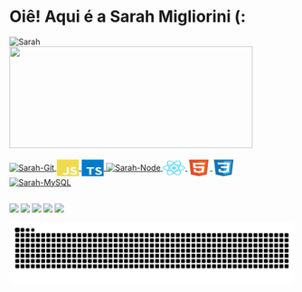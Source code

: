 <h1>Oiê! Aqui é a Sarah Migliorini (:</h1> <img align="left" heigth="400px" width="400px" alt="Sarah" src="https://c.tenor.com/cg0h-BiFJ5gAAAAd/star-wars-baby-yoda.gif">

 <div style="display: inline_block">
  <a href="https://github.com/xmigliorinii">
  <img height="180em" width="430em" src="https://github-readme-stats.vercel.app/api?username=xmigliorini&show_icons=true&theme=tokyonight&include_all_commits=true&count_private=true"/>
</div>
 
<div style="display: inline_block"><br>
  <img align="center" alt="Sarah-Git" height="30" width="40" src="https://upload.wikimedia.org/wikipedia/commons/3/3f/Git_icon.svg">
  <img align="center" alt="Sarah-Js" height="30" width="40" src="https://raw.githubusercontent.com/devicons/devicon/master/icons/javascript/javascript-plain.svg">
  <img align="center" alt="Sarah-Ts" height="30" width="40" src="https://raw.githubusercontent.com/devicons/devicon/master/icons/typescript/typescript-plain.svg">
  <img align="center" alt="Sarah-Node" height="50" width="50" src="https://www.mbejda.com/content/images/2015/12/node.png">
  <img align="center" alt="Sarah-React" height="30" width="40" src="https://raw.githubusercontent.com/devicons/devicon/master/icons/react/react-original.svg">
  <img align="center" alt="Sarah-HTML" height="30" width="40" src="https://raw.githubusercontent.com/devicons/devicon/master/icons/html5/html5-original.svg">
  <img align="center" alt="Sarah-CSS" height="30" width="40" src="https://raw.githubusercontent.com/devicons/devicon/master/icons/css3/css3-original.svg">
  <img align="center" alt="Sarah-MySQL" height="50" width="50" src="https://www.logo.wine/a/logo/MySQL/MySQL-Logo.wine.svg">
</div>
 
 ##
 
  <div> 
  <a href="https://www.linkedin.com/in/sarah-migliorini" target="_blank"><img src="https://img.shields.io/badge/-LinkedIn-%230077B5?style=for-the-badge&logo=linkedin&logoColor=white" target="_blank"></a> 
   <a href="https://api.whatsapp.com/send?phone=5515981682732" target="_blank"><img src="https://img.shields.io/badge/WhatsApp-25D366?style=for-the-badge&logo=whatsapp&logoColor=white" target="_blank"></a>
    <a href = "mailto:smigliorinirocha@gmail.com"><img src="https://img.shields.io/badge/Gmail-D14836?style=for-the-badge&logo=gmail&logoColor=white" target="_blank"></a>
   <a href="https://instagram.com/xmigliorini" target="_blank"><img src="https://img.shields.io/badge/Instagram-E4405F?style=for-the-badge&logo=instagram&logoColor=white" target="_blank"></a>
 	<a href="https://open.spotify.com/user/31gkt2zxndhhiqrvss66yr6ogwaq?si=b36e282f822f44c2" target="_blank"><img src="https://img.shields.io/badge/Spotify-1ED760?&style=for-the-badge&logo=spotify&logoColor=white" target="_blank"></a>
 
  ![Snake animation](https://github.com/xmigliorini/xmigliorini/blob/output/github-contribution-grid-snake.svg)
